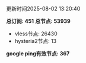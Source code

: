 更新时间2025-08-02 13:20:40

**总订阅: 451**
**总节点: 53939**
- vless节点: 26430
- hysteria2节点: 13

**google ping有效节点: 367**
